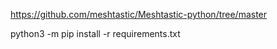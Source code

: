https://github.com/meshtastic/Meshtastic-python/tree/master

python3 -m pip install -r requirements.txt
